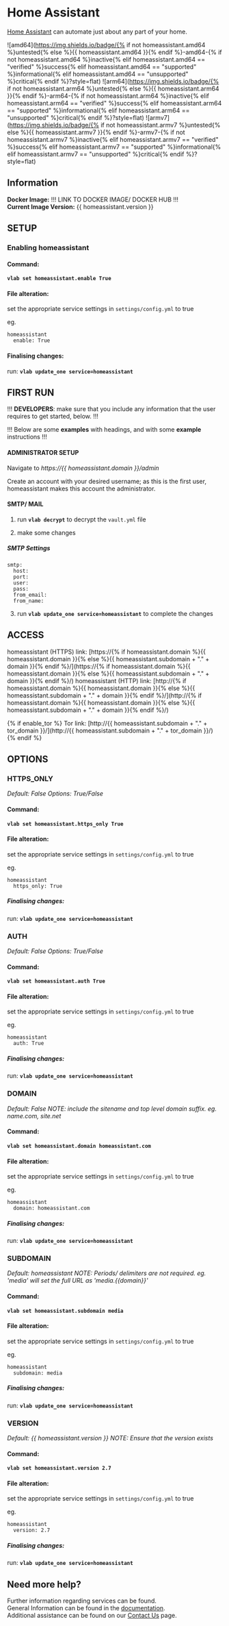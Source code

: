 # Home Assistant

[Home Assistant](https://www.home-assistant.io/) can automate just about any part of your home.

![amd64](https://img.shields.io/badge/{% if not homeassistant.amd64 %}untested{% else %}{{ homeassistant.amd64 }}{% endif %}-amd64-{% if not homeassistant.amd64 %}inactive{% elif homeassistant.amd64 == "verified" %}success{% elif homeassistant.amd64 == "supported" %}informational{% elif homeassistant.amd64 == "unsupported" %}critical{% endif %}?style=flat)
![arm64](https://img.shields.io/badge/{% if not homeassistant.arm64 %}untested{% else %}{{ homeassistant.arm64 }}{% endif %}-arm64-{% if not homeassistant.arm64 %}inactive{% elif homeassistant.arm64 == "verified" %}success{% elif homeassistant.arm64 == "supported" %}informational{% elif homeassistant.arm64 == "unsupported" %}critical{% endif %}?style=flat)
![armv7](https://img.shields.io/badge/{% if not homeassistant.armv7 %}untested{% else %}{{ homeassistant.armv7 }}{% endif %}-armv7-{% if not homeassistant.armv7 %}inactive{% elif homeassistant.armv7 == "verified" %}success{% elif homeassistant.armv7 == "supported" %}informational{% elif homeassistant.armv7 == "unsupported" %}critical{% endif %}?style=flat)

## Information


**Docker Image:** !!! LINK TO DOCKER IMAGE/ DOCKER HUB !!!  
**Current Image Version:** {{ homeassistant.version }}

## SETUP

### Enabling homeassistant

#### Command:

**`vlab set homeassistant.enable True`**

#### File alteration:

set the appropriate service settings in `settings/config.yml` to true

eg.
```
homeassistant
  enable: True
```

#### Finalising changes:

run: **`vlab update_one service=homeassistant`**

## FIRST RUN

!!! **DEVELOPERS**: make sure that you include any information that the user requires to get started, below. !!!

!!! Below are some **examples** with headings, and with some **example** instructions !!!

#### ADMINISTRATOR SETUP

Navigate to *https://{{ homeassistant.domain }}/admin*

Create an account with your desired username; as this is the first user, homeassistant makes this account the administrator.

#### SMTP/ MAIL

1. run **`vlab decrypt`** to decrypt the `vault.yml` file

2. make some changes


##### SMTP Settings
```
smtp:
  host:
  port:
  user:
  pass:
  from_email:
  from_name:
```

3. run **`vlab update_one service=homeassistant`** to complete the changes


## ACCESS

homeassistant (HTTPS) link: [https://{% if homeassistant.domain %}{{ homeassistant.domain }}{% else %}{{ homeassistant.subdomain + "." + domain }}{% endif %}/](https://{% if homeassistant.domain %}{{ homeassistant.domain }}{% else %}{{ homeassistant.subdomain + "." + domain }}{% endif %}/)
homeassistant (HTTP) link: [http://{% if homeassistant.domain %}{{ homeassistant.domain }}{% else %}{{ homeassistant.subdomain + "." + domain }}{% endif %}/](http://{% if homeassistant.domain %}{{ homeassistant.domain }}{% else %}{{ homeassistant.subdomain + "." + domain }}{% endif %}/)

{% if enable_tor %}
Tor link: [http://{{ homeassistant.subdomain + "." + tor_domain }}/](http://{{ homeassistant.subdomain + "." + tor_domain }}/)
{% endif %}

## OPTIONS

### HTTPS_ONLY
*Default: False*
*Options: True/False*

#### Command:

**`vlab set homeassistant.https_only True`**

#### File alteration:

set the appropriate service settings in `settings/config.yml` to true

eg.
```
homeassistant
  https_only: True
```

##### Finalising changes:

run: **`vlab update_one service=homeassistant`**

### AUTH
*Default: False*
*Options: True/False*

#### Command:

**`vlab set homeassistant.auth True`**

#### File alteration:

set the appropriate service settings in `settings/config.yml` to true

eg.
```
homeassistant
  auth: True
```

##### Finalising changes:

run: **`vlab update_one service=homeassistant`**

### DOMAIN
*Default: False*
*NOTE: include the sitename and top level domain suffix. eg. name.com, site.net*

#### Command:

**`vlab set homeassistant.domain homeassistant.com`**

#### File alteration:

set the appropriate service settings in `settings/config.yml` to true

eg.
```
homeassistant
  domain: homeassistant.com
```

##### Finalising changes:

run: **`vlab update_one service=homeassistant`**

### SUBDOMAIN
*Default: homeassistant*
*NOTE: Periods/ delimiters are not required. eg. 'media' will set the full URL as 'media.{{domain}}'*

#### Command:

**`vlab set homeassistant.subdomain media`**

#### File alteration:

set the appropriate service settings in `settings/config.yml` to true

eg.
```
homeassistant
  subdomain: media
```

##### Finalising changes:

run: **`vlab update_one service=homeassistant`**

### VERSION
*Default: {{  homeassistant.version  }}*
*NOTE: Ensure that the version exists*

#### Command:

**`vlab set homeassistant.version 2.7`**

#### File alteration:

set the appropriate service settings in `settings/config.yml` to true

eg.
```
homeassistant
  version: 2.7
```

##### Finalising changes:

run: **`vlab update_one service=homeassistant`**

## Need more help?
Further information regarding services can be found. \
General Information can be found in the [documentation](https://docs.vivumlab.com). \
Additional assistance can be found on our [Contact Us](https://docs.vivumlab.com/Contact-us) page.
